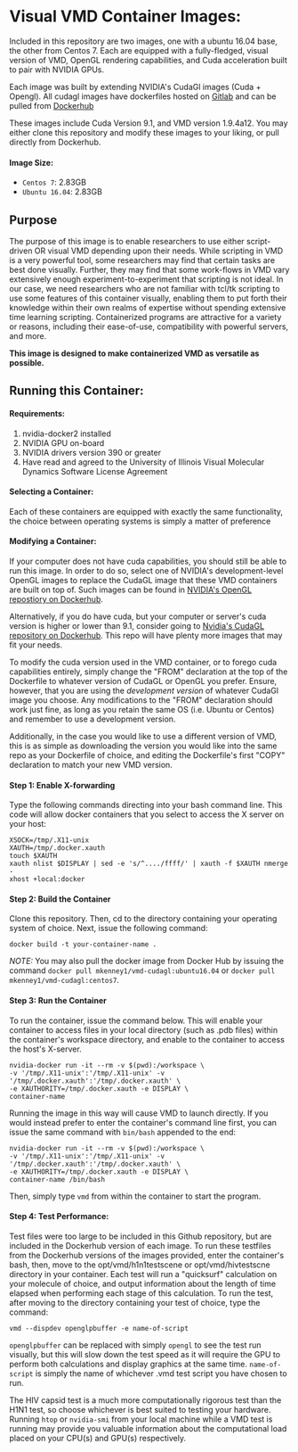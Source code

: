 # Visual VMD Container Images:

Included in this repository are two images, one with a ubuntu 16.04 base, the other from Centos 7. Each are equipped with a fully-fledged, visual version of VMD, OpenGL rendering capabilities, and Cuda acceleration built to pair with NVIDIA GPUs.

Each image was built by extending NVIDIA's CudaGl images (Cuda + Opengl). All cudagl images have dockerfiles hosted on [Gitlab](https://gitlab.com/nvidia/cudagl) and can be pulled from [Dockerhub](https://hub.docker.com/r/nvidia/cudagl/) 

These images include Cuda Version 9.1, and VMD version 1.9.4a12. You may either clone this repository and modify these images to your liking, or pull directly from Dockerhub. 

#### Image Size:
- `Centos 7`: 2.83GB
- `Ubuntu 16.04`: 2.83GB

## Purpose
The purpose of this image is to enable researchers to use either script-driven OR visual VMD depending upon their needs. While scripting in VMD is a very powerful tool, some researchers may find that certain tasks are best done visually. Further, they may find that some work-flows in VMD vary extensively enough experiment-to-experiment that scripting is not ideal. In our case, we need researchers who are not familiar with tcl/tk scripting to use some features of this container visually, enabling them to put forth their knowledge within their own realms of expertise without spending extensive time learning scripting. Containerized programs are attractive for a variety or reasons, including their ease-of-use, compatibility with powerful servers, and more. 

**This image is designed to make containerized VMD as versatile as possible.**

## Running this Container:

#### Requirements:
1. nvidia-docker2 installed
2. NVIDIA GPU on-board
3. NVIDIA drivers version 390 or greater
5. Have read and agreed to the University of Illinois Visual Molecular Dynamics Software License Agreement 

#### Selecting a Container:
Each of these containers are equipped with exactly the same functionality, the choice between operating systems is simply a matter of preference

#### Modifying a Container:
If your computer does not have cuda capabilities, you should still be able to run this image. In order to do so, select one of NVIDIA's development-level OpenGL images to replace the CudaGL image that these VMD containers are built on top of. Such images can be found in [NVIDIA's OpenGL repostiory on Dockerhub](https://hub.docker.com/r/nvidia/opengl). 

Alternatively, if you do have cuda, but your computer or server's cuda version is higher or lower than 9.1, consider going to [Nvidia's CudaGL repository on Dockerhub](https://hub.docker.com/r/nvidia/cudagl/). This repo will have plenty more images that may fit your needs. 

To modify the cuda version used in the VMD container, or to forego cuda capabilities entirely, simply change the "FROM" declaration at the top of the Dockerfile to whatever version of CudaGL or OpenGL you prefer. Ensure, however, that you are using the *development version* of whatever CudaGl image you choose. Any modifications to the "FROM" declaration should work just fine, as long as you retain the same OS (i.e. Ubuntu or Centos) and remember to use a development version.

Additionally, in the case you would like to use a different version of VMD, this is as simple as downloading the version you would like into the same repo as your Dockerfile of choice, and editing the Dockerfile's first "COPY" declaration to match your new VMD version.

#### Step 1: Enable X-forwarding
Type the following commands directing into your bash command line. This code will allow docker containers that you select to access the X server on your host:

	XSOCK=/tmp/.X11-unix
	XAUTH=/tmp/.docker.xauth
	touch $XAUTH
	xauth nlist $DISPLAY | sed -e 's/^..../ffff/' | xauth -f $XAUTH nmerge -
	xhost +local:docker


#### Step 2: Build the Container
Clone this repository. Then, cd to the directory containing your operating system of choice. Next, issue the following command:
	
	docker build -t your-container-name .
	
*NOTE:* You may also pull the docker image from Docker Hub by issuing the command `docker pull mkenney1/vmd-cudagl:ubuntu16.04` or `docker pull mkenney1/vmd-cudagl:centos7`.

#### Step 3: Run the Container
To run the container, issue the command below. This will enable your container to access files in your local directory (such as .pdb files) within the container's workspace directory, and enable to the container to access the host's X-server.

	nvidia-docker run -it --rm -v $(pwd):/workspace \
	-v '/tmp/.X11-unix':'/tmp/.X11-unix' -v '/tmp/.docker.xauth':'/tmp/.docker.xauth' \
	-e XAUTHORITY=/tmp/.docker.xauth -e DISPLAY \
	container-name
	
Running the image in this way will cause VMD to launch directly. If you would instead prefer to enter the container's command line first, you can issue the same command with `bin/bash` appended to the end:

	nvidia-docker run -it --rm -v $(pwd):/workspace \
	-v '/tmp/.X11-unix':'/tmp/.X11-unix' -v '/tmp/.docker.xauth':'/tmp/.docker.xauth' \
	-e XAUTHORITY=/tmp/.docker.xauth -e DISPLAY \
	container-name /bin/bash

Then, simply type `vmd` from within the container to start the program.

#### Step 4: Test Performance:
Test files were too large to be included in this Github repository, but are included in the Dockerhub version of each image. To run these testfiles from the Dockerhub versions of the images provided, enter the container's bash, then, move to the opt/vmd/h1n1testscene or opt/vmd/hivtestscne directory in your container. Each test  will run a "quicksurf" calculation on your molecule of choice, and output information about the length of time elapsed when performing each stage of this calculation. To run the test, after moving to the directory containing your test of choice, type the command:

`vmd --dispdev openglpbuffer -e name-of-script`

`openglpbuffer` can be replaced with simply `opengl` to see the test run visually, but this will slow down the test speed as it will require the GPU to perform both calculations and display graphics at the same time. `name-of-script` is simply the name of whichever .vmd test script you have chosen to run.

The HIV capsid test is a much more computationally rigorous test than the H1N1 test, so choose whichever is best suited to testing your hardware. Running `htop` or `nvidia-smi` from your local machine while a VMD test is running may provide you valuable information about the computational load placed on your CPU(s) and GPU(s) respectively.
